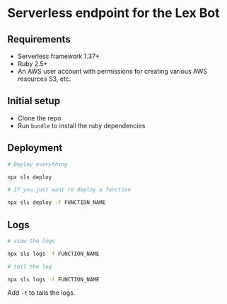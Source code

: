 # Serverless endpoint for the Lex Bot

## Requirements

- Serverless framework 1.37+
- Ruby 2.5+
- An AWS user account with permissions for creating various AWS resources S3, etc.

## Initial setup

- Clone the repo
- Run `bundle` to install the ruby dependencies

## Deployment

```sh
# Deploy everything

npx sls deploy
```

```sh
# If you just want to deploy a function

npx sls deploy -f FUNCTION_NAME
```

## Logs

```sh
# view the logs

npx sls logs -f FUNCTION_NAME
```

```sh
# tail the log

npx sls logs -f FUNCTION_NAME
```

Add `-t` to tails the logs.

